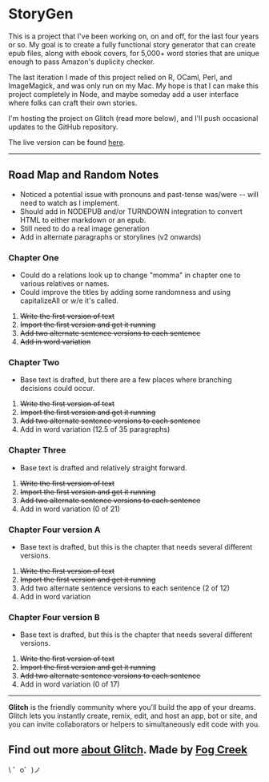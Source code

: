 StoryGen
=================

This is a project that I've been working on, on and off, for the last four years or so. My goal is to create a fully functional story generator that can create epub files, along with ebook covers, for 5,000+ word stories that are unique enough to pass Amazon's duplicity checker.

The last iteration I made of this project relied on R, OCaml, Perl, and ImageMagick, and was only run on my Mac. My hope is that I can make this project completely in Node, and maybe someday add a user interface where folks can craft their own stories. 

I'm hosting the project on Glitch (read more below), and I'll push occasional updates to the GitHub repository. 

The live version can be found [here](https://gem-cook.glitch.me/).

--------------------
## Road Map and Random Notes
*  Noticed a potential issue with pronouns and past-tense was/were -- will need to watch as I implement.
*  Should add in NODEPUB and/or TURNDOWN integration to convert HTML to either markdown or an epub. 
*  Still need to do a real image generation
* Add in alternate paragraphs or storylines (v2 onwards)

### Chapter One

* Could do a relations look up to change "momma" in chapter one to various relatives or names.
* Could improve the titles by adding some randomness and using capitalizeAll or w/e it's called.
  
1. ~~Write the first version of text~~
2. ~~Import the first version and get it running~~
3. ~~Add two alternate sentence versions to each sentence~~
4. ~~Add in word variation~~

  
### Chapter Two

*  Base text is drafted, but there are a few places where branching decisions could occur.

  
1. ~~Write the first version of text~~
2. ~~Import the first version and get it running~~
3. ~~Add two alternate sentence versions to each sentence~~
4. Add in word variation (12.5 of 35 paragraphs)

### Chapter Three

*  Base text is drafted and relatively straight forward.

1. ~~Write the first version of text~~
2. ~~Import the first version and get it running~~
3. ~~Add two alternate sentence versions to each sentence~~
4. Add in word variation (0 of 21)

### Chapter Four version A

*  Base text is drafted, but this is the chapter that needs several different versions.

1. ~~Write the first version of text~~
2. ~~Import the first version and get it running~~
3. Add two alternate sentence versions to each sentence (2 of 12)
4. Add in word variation 


### Chapter Four version B

*  Base text is drafted, but this is the chapter that needs several different versions.

1. ~~Write the first version of text~~
2. ~~Import the first version and get it running~~
3. ~~Add two alternate sentence versions to each sentence~~
4. Add in word variation  (0 of 17)

--------------------
**Glitch** is the friendly community where you'll build the app of your dreams. Glitch lets you instantly create, remix, edit, and host an app, bot or site, and you can invite collaborators or helpers to simultaneously edit code with you.

Find out more [about Glitch](https://glitch.com/about).
Made by [Fog Creek](https://fogcreek.com/)
-------------------

\ ゜o゜)ノ
